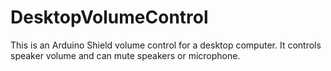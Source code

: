 # DesktopVolumeControl
This is an Arduino Shield volume control for a desktop computer. It controls speaker volume and can mute speakers or microphone.
